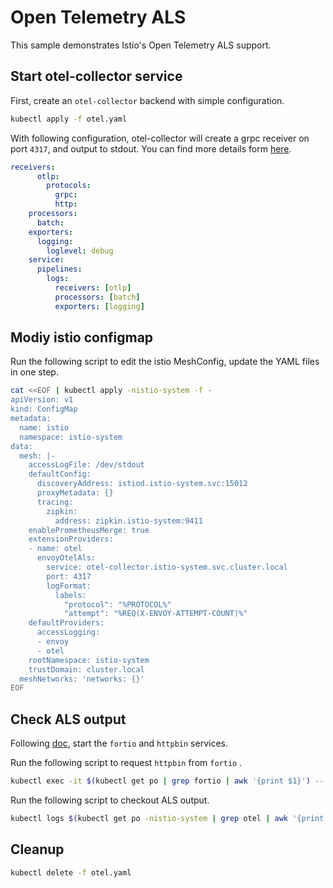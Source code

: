 # Open Telemetry ALS

This sample demonstrates Istio's Open Telemetry ALS support.

## Start otel-collector service

First, create an `otel-collector` backend with simple configuration.

```bash
kubectl apply -f otel.yaml
```

With following configuration, otel-collector will create a grpc receiver on port `4317`, and output to stdout. You can find more details form [here](https://github.com/open-telemetry/opentelemetry-collector).

```yaml
receivers:
      otlp:
        protocols:
          grpc:
          http:
    processors:
      batch:
    exporters:
      logging:
        loglevel: debug
    service:
      pipelines:
        logs:
          receivers: [otlp]
          processors: [batch]
          exporters: [logging]
```

## Modiy istio configmap

Run the following script to edit the istio MeshConfig, update the YAML files in one step.

```bash
cat <<EOF | kubectl apply -nistio-system -f -
apiVersion: v1
kind: ConfigMap
metadata:
  name: istio
  namespace: istio-system
data:
  mesh: |-
    accessLogFile: /dev/stdout
    defaultConfig:
      discoveryAddress: istiod.istio-system.svc:15012
      proxyMetadata: {}
      tracing:
        zipkin:
          address: zipkin.istio-system:9411
    enablePrometheusMerge: true
    extensionProviders:
    - name: otel
      envoyOtelAls:
        service: otel-collector.istio-system.svc.cluster.local
        port: 4317
        logFormat:
          labels:
            "protocol": "%PROTOCOL%"
            "attempt": "%REQ(X-ENVOY-ATTEMPT-COUNT)%"
    defaultProviders:
      accessLogging:
      - envoy
      - otel
    rootNamespace: istio-system
    trustDomain: cluster.local
  meshNetworks: 'networks: {}'
EOF
```

## Check ALS output

Following [doc](../httpbin/README.md), start the `fortio` and `httpbin` services.

Run the following script to request `httpbin` from `fortio` .

```bash
kubectl exec -it $(kubectl get po | grep fortio | awk '{print $1}') -- fortio curl httpbin:8000/ip
```

Run the following script to checkout ALS output.

```bash
kubectl logs $(kubectl get po -nistio-system | grep otel | awk '{print $1}') -nistio-system
```

## Cleanup

```bash
kubectl delete -f otel.yaml
```